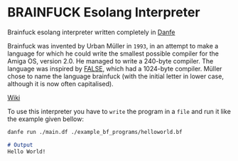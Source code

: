 # BRAINFUCK Esolang Interpreter

Brainfuck esolang interpreter written completely in [Danfe](https://danfe.sariashgautam.com.np)

Brainfuck was invented by Urban Müller in `1993`, in an attempt to make a language for which he could write the smallest possible compiler for the Amiga OS, version 2.0. He managed to write a 240-byte compiler. The language was inspired by [FALSE](https://esolangs.org/wiki/FALSE), which had a 1024-byte compiler. Müller chose to name the language brainfuck (with the initial letter in lower case, although it is now often capitalised).

[Wiki](https://esolangs.org/wiki/Brainfuck)


To use this interpreter you have to `write` the program in a `file` and run it like the example given bellow:

``` sh
danfe run ./main.df ./example_bf_programs/helloworld.bf
```

``` md
# Output
Hello World!
```